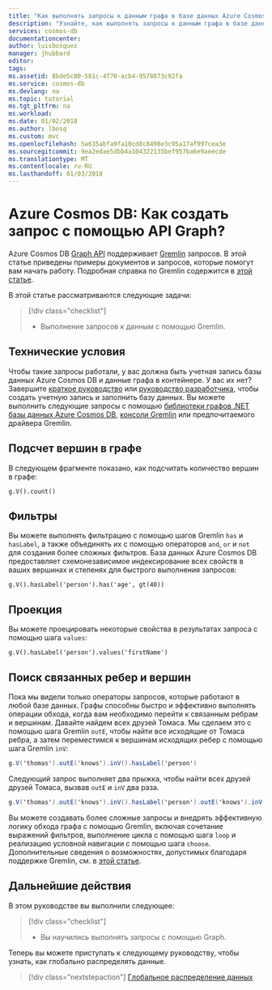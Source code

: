 ```yaml
---
title: "Как выполнять запросы к данным графа в базе данных Azure Cosmos DB | Документация Майкрософт"
description: "Узнайте, как выполнять запросы к данным графа в базе данных Azure Cosmos DB"
services: cosmos-db
documentationcenter: 
author: luisbosquez
manager: jhubbard
editor: 
tags: 
ms.assetid: 8bde5c80-581c-4f70-acb4-9578873c92fa
ms.service: cosmos-db
ms.devlang: na
ms.topic: tutorial
ms.tgt_pltfrm: na
ms.workload: 
ms.date: 01/02/2018
ms.author: lbosq
ms.custom: mvc
ms.openlocfilehash: 5a635abfa9fa10cd8c8498e3c95a17af997cea3e
ms.sourcegitcommit: 9ea2edae5dbb4a104322135bef957ba6e9aeecde
ms.translationtype: MT
ms.contentlocale: ru-RU
ms.lasthandoff: 01/03/2018
---
```

# <a name="azure-cosmos-db-how-to-query-with-the-graph-api"></a>Azure Cosmos DB: Как создать запрос с помощью API Graph?

Azure Cosmos DB [Graph API](graph-introduction.md) поддерживает [Gremlin](https://github.com/tinkerpop/gremlin/wiki) запросов. В этой статье приведены примеры документов и запросов, которые помогут вам начать работу. Подробная справка по Gremlin содержится в [этой статье](gremlin-support.md).

В этой статье рассматриваются следующие задачи: 

> [!div class="checklist"]
> * Выполнение запросов к данным с помощью Gremlin.

## <a name="prerequisites"></a>Технические условия

Чтобы такие запросы работали, у вас должна быть учетная запись базы данных Azure Cosmos DB и данные графа в контейнере. У вас их нет? Завершите [краткое руководство](create-graph-dotnet.md) или [руководство разработчика](tutorial-query-graph.md), чтобы создать учетную запись и заполнить базу данных. Вы можете выполнить следующие запросы с помощью [библиотеки графов .NET базы данных Azure Cosmos DB](graph-sdk-dotnet.md), [консоли Gremlin](https://tinkerpop.apache.org/docs/current/reference/#gremlin-console) или предпочитаемого драйвера Gremlin.

## <a name="count-vertices-in-the-graph"></a>Подсчет вершин в графе

В следующем фрагменте показано, как подсчитать количество вершин в графе:

```
g.V().count()
```

## <a name="filters"></a>Фильтры

Вы можете выполнять фильтрацию с помощью шагов Gremlin `has` и `hasLabel`, а также объединять их с помощью операторов `and`, `or` и `not` для создания более сложных фильтров. База данных Azure Cosmos DB предоставляет схемонезависимое индексирование всех свойств в ваших вершинах и степенях для быстрого выполнения запросов:

```
g.V().hasLabel('person').has('age', gt(40))
```

## <a name="projection"></a>Проекция

Вы можете проецировать некоторые свойства в результатах запроса с помощью шага `values`:

```
g.V().hasLabel('person').values('firstName')
```

## <a name="find-related-edges-and-vertices"></a>Поиск связанных ребер и вершин

Пока мы видели только операторы запросов, которые работают в любой базе данных. Графы способны быстро и эффективно выполнять операции обхода, когда вам необходимо перейти к связанным ребрам и вершинам. Давайте найдем всех друзей Томаса. Мы сделаем это с помощью шага Gremlin `outE`, чтобы найти все исходящие от Томаса ребра, а затем переместимся к вершинам исходящих ребер с помощью шага Gremlin `inV`:

```cs
g.V('thomas').outE('knows').inV().hasLabel('person')
```

Следующий запрос выполняет два прыжка, чтобы найти всех друзей друзей Томаса, вызвав `outE` и `inV` два раза. 

```cs
g.V('thomas').outE('knows').inV().hasLabel('person').outE('knows').inV().hasLabel('person')
```

Вы можете создавать более сложные запросы и внедрять эффективную логику обхода графа с помощью Gremlin, включая сочетание выражений фильтров, выполнение цикла с помощью шага `loop` и реализацию условной навигации с помощью шага `choose`. Дополнительные сведения о возможностях, допустимых благодаря поддержке Gremlin, см. в [этой статье](gremlin-support.md).

## <a name="next-steps"></a>Дальнейшие действия

В этом руководстве вы выполнили следующее:

> [!div class="checklist"]
> * Вы научились выполнять запросы с помощью Graph. 

Теперь вы можете приступать к следующему руководству, чтобы узнать, как глобально распределять данные.

> [!div class="nextstepaction"]
> [Глобальное распределение данных](tutorial-global-distribution-sql-api.md)
